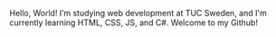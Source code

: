 Hello, World! 
I’m studying web development at TUC Sweden, and I'm currently learning HTML, CSS, JS, and C#. 
Welcome to my Github!
